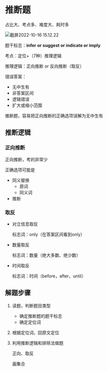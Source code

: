 # 推断题

占比大、考点多、难度大、耗时多

![截屏2022-10-16 15.12.22](https://xingqiu-tuchuang-1256524210.cos.ap-shanghai.myqcloud.com/3978/%E6%88%AA%E5%B1%8F2022-10-16%2015.12.22.png)



题干标志：**infer** **or suggest or indicate or imply**

考点：定位+（7种）推理逻辑

推理逻辑：正向推断 or 反向推断（取反）

错误答案：

- 无中生有
- 非答案区间
- 逻辑错误
- 扩大或缩小范围



推断题，容易把正向推断的正确选项误解为无中生有





## 推断逻辑

### 正向推断

正向推断，考的非常少

正确选项可能是

- 同义替换
  - 原词
  - 同义词
- 推断



### 取反

- 对立信息取反

  标志词：only（在答案区间看到only）

- 数量取反

  标志词：数量（绝大多数、绝少数）

- 时间取反

  标志词：时间（before，after，until）




## 解题步骤

1. 读题，判断题目类型

   - 确定推断题的题干标志
   - 确定定位词

2. 根据定位词，回原文定位

3. 利用推断逻辑和排除法做题

   正向、取反

   画集合



